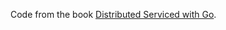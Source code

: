 Code from the book [Distributed Serviced with Go](https://pragprog.com/titles/tjgo/distributed-services-with-go/).
